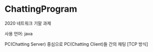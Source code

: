 # ChattingProgram
2020 네트워크 기말 과제

사용 언어: java

PC(Chatting Server) 중심으로 PC(Chatting Client)들 간의 채팅 [TCP 방식]

